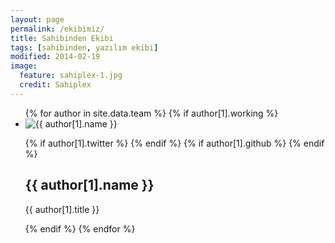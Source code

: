 ```yaml
---
layout: page
permalink: /ekibimiz/
title: Sahibinden Ekibi
tags: [sahibinden, yazılım ekibi]
modified: 2014-02-19
image:
  feature: sahiplex-1.jpg
  credit: Sahiplex
---
```


<ul class="team-list">
{% for author in site.data.team %}
    {% if author[1].working %}
    <li><img src="/images/avatars/{{ author[1].avatar }}" alt="{{ author[1].name }}" class="author-photo"><div>
        <div class="baloon-container">
            <p class="social-links">
            {% if author[1].twitter %}
                <a rel="nofollow" class="icon-twitter" href="https://twitter.com/{{ author[1].twitter }}"></a>
            {% endif %}
            {% if author[1].github %}
                <a rel="nofollow" class="icon-github" href="https://github.com/{{ author[1].github }}"></a>
            {% endif %}</p>
            <h2>{{ author[1].name }}</h2>
            <p>{{ author[1].title }}</p>
        </div>
    </div></li>
    {% endif %}
{% endfor %}
</ul>
